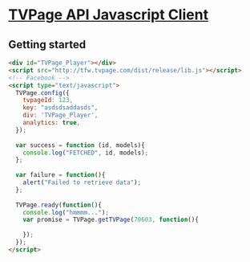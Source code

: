 [TVPage API Javascript Client](http://www.tvpage.com/)
==================================================

Getting started
--------------------------------------

```html
<div id="TVPage_Player"></div>
<script src="http://tfw.tvpage.com/dist/release/lib.js"></script>
<!-- Facebook -->
<script type="text/javascript">
  TVPage.config({
    tvpageId: 123,
    key: "asdsdsaddasds",
    div: 'TVPage_Player',
    analytics: true,
  });
  
  var success = function (id, models){
    console.log("FETCHED", id, models);
  };
  
  var failure = function(){
    alert("Failed to retrieve data");
  };
  
  TVPage.ready(function(){
    console.log("hmmmm...");
    var promise = TVPage.getTVPage(70603, function(){
      
    });
  });
</script>
```


